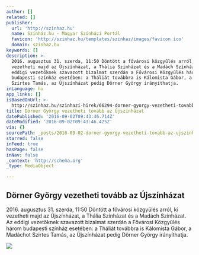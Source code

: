 ```yaml
---
author: []
related: []
publisher:
  url: 'http://szinhaz.hu'
  name: Színház.hu - Magyar Színházi Portál
  favicon: 'http://szinhaz.hu/templates/szinhaz/images/favicon.ico'
  domain: szinhaz.hu
keywords: []
description: >-
  2016. augusztus 31. szerda, 11:50 Döntött a fővárosi közgyűlés arról, ki
  vezetheti majd az Újszínházat, a Thália Színházat és a Madách Színházat. Az
  eddigi vezetőknek szavazott bizalmat szerdán a Fővárosi Közgyűlés három
  budapesti színház esetében: a Tháliát továbbra is Kálomista Gábor, a Madáchot
  Szirtes Tamás, az Újszínházat pedig Dörner György irányíthatja.
inLanguage: hu
app_links: []
isBasedOnUrl: >-
  http://szinhaz.hu/szinhazi-hirek/66294-dorner-gyorgy-vezetheti-tovabb-az-ujszinhazat
title: Dörner György vezetheti tovább az Újszínházat
datePublished: '2016-09-02T09:43:46.714Z'
dateModified: '2016-09-02T09:43:46.425Z'
via: {}
sourcePath: _posts/2016-09-02-dorner-gyorgy-vezetheti-tovabb-az-ujszinhazat.md
starred: false
inFeed: true
hasPage: false
inNav: false
_context: 'http://schema.org'
_type: MediaObject

---
```

<article style=""><h1>Dörner György vezetheti tovább az Újszínházat</h1><p>2016. augusztus 31. szerda, 11:50 Döntött a fővárosi közgyűlés arról, ki vezetheti majd az Újszínházat, a Thália Színházat és a Madách Színházat. Az eddigi vezetőknek szavazott bizalmat szerdán a Fővárosi Közgyűlés három budapesti színház esetében: a Tháliát továbbra is Kálomista Gábor, a Madáchot Szirtes Tamás, az Újszínházat pedig Dörner György irányíthatja.</p><img src="http://szinhaz.hu/images/aktualis/2016/08_aug/08_31/dorner_gyorgy.jpg" /></article>
